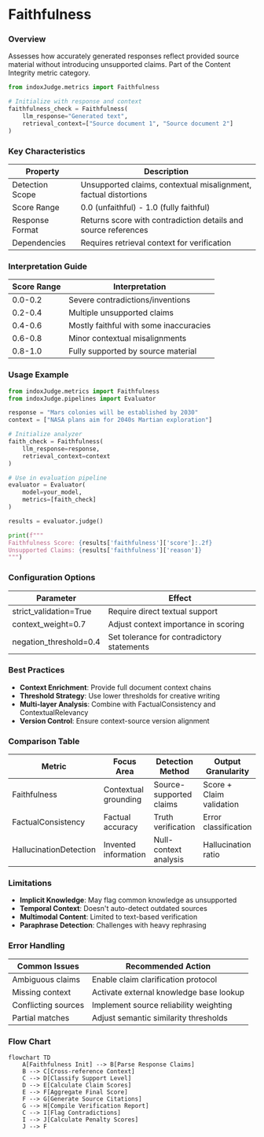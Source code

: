 # Faithfulness

### Overview

Assesses how accurately generated responses reflect provided source material without introducing unsupported claims. Part of the Content Integrity metric category.

```python
from indoxJudge.metrics import Faithfulness

# Initialize with response and context
faithfulness_check = Faithfulness(
    llm_response="Generated text",
    retrieval_context=["Source document 1", "Source document 2"]
)
```

### Key Characteristics

| Property        | Description                                                      |
| --------------- | ---------------------------------------------------------------- |
| Detection Scope | Unsupported claims, contextual misalignment, factual distortions |
| Score Range     | 0.0 (unfaithful) - 1.0 (fully faithful)                          |
| Response Format | Returns score with contradiction details and source references   |
| Dependencies    | Requires retrieval context for verification                      |

### Interpretation Guide

| Score Range | Interpretation                         |
| ----------- | -------------------------------------- |
| 0.0-0.2     | Severe contradictions/inventions       |
| 0.2-0.4     | Multiple unsupported claims            |
| 0.4-0.6     | Mostly faithful with some inaccuracies |
| 0.6-0.8     | Minor contextual misalignments         |
| 0.8-1.0     | Fully supported by source material     |

### Usage Example

```python
from indoxJudge.metrics import Faithfulness
from indoxJudge.pipelines import Evaluator

response = "Mars colonies will be established by 2030"
context = ["NASA plans aim for 2040s Martian exploration"]

# Initialize analyzer
faith_check = Faithfulness(
    llm_response=response,
    retrieval_context=context
)

# Use in evaluation pipeline
evaluator = Evaluator(
    model=your_model,
    metrics=[faith_check]
)

results = evaluator.judge()

print(f"""
Faithfulness Score: {results['faithfulness']['score']:.2f}
Unsupported Claims: {results['faithfulness']['reason']}
""")
```

### Configuration Options

| Parameter              | Effect                                     |
| ---------------------- | ------------------------------------------ |
| strict_validation=True | Require direct textual support             |
| context_weight=0.7     | Adjust context importance in scoring       |
| negation_threshold=0.4 | Set tolerance for contradictory statements |

### Best Practices

- **Context Enrichment**: Provide full document context chains
- **Threshold Strategy**: Use lower thresholds for creative writing
- **Multi-layer Analysis**: Combine with FactualConsistency and ContextualRelevancy
- **Version Control**: Ensure context-source version alignment

### Comparison Table

| Metric                 | Focus Area           | Detection Method        | Output Granularity       |
| ---------------------- | -------------------- | ----------------------- | ------------------------ |
| Faithfulness           | Contextual grounding | Source-supported claims | Score + Claim validation |
| FactualConsistency     | Factual accuracy     | Truth verification      | Error classification     |
| HallucinationDetection | Invented information | Null-context analysis   | Hallucination ratio      |

### Limitations

- **Implicit Knowledge**: May flag common knowledge as unsupported
- **Temporal Context**: Doesn't auto-detect outdated sources
- **Multimodal Content**: Limited to text-based verification
- **Paraphrase Detection**: Challenges with heavy rephrasing

### Error Handling

| Common Issues       | Recommended Action                      |
| ------------------- | --------------------------------------- |
| Ambiguous claims    | Enable claim clarification protocol     |
| Missing context     | Activate external knowledge base lookup |
| Conflicting sources | Implement source reliability weighting  |
| Partial matches     | Adjust semantic similarity thresholds   |

### Flow Chart

```mermaid
flowchart TD
    A[Faithfulness Init] --> B[Parse Response Claims]
    B --> C[Cross-reference Context]
    C --> D[Classify Support Level]
    D --> E[Calculate Claim Scores]
    E --> F[Aggregate Final Score]
    F --> G[Generate Source Citations]
    G --> H[Compile Verification Report]
    C --> I[Flag Contradictions]
    I --> J[Calculate Penalty Scores]
    J --> F
```
